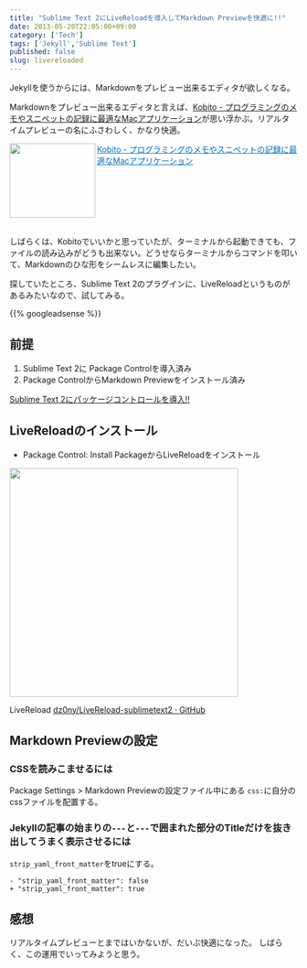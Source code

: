 ```yaml
---
title: "Sublime Text 2にLiveReloadを導入してMarkdown Previewを快適に!!"
date: 2013-05-20T22:05:00+09:00
category: ['Tech']
tags: ['Jekyll','Sublime Text']
published: false
slug: livereloaded
---
```


Jekyllを使うからには、Markdownをプレビュー出来るエディタが欲しくなる。

Markdownをプレビュー出来るエディタと言えば、[Kobito - プログラミングのメモやスニペットの記録に最適なMacアプリケーション](http://kobito.qiita.com/)が思い浮かぶ。リアルタイムプレビューの名にふさわしく、かなり快適。

<a href="http://kobito.qiita.com/" target="_blank"><img class="alignleft" align="left" border="0" src="http://capture.heartrails.com/150x130/shadow?http://kobito.qiita.com/" alt="" width="150" height="130" /></a><a style="color:#0070C5;" href="http://kobito.qiita.com/" target="_blank">Kobito - プログラミングのメモやスニペットの記録に最適なMacアプリケーション</a><a href="http://b.hatena.ne.jp/entry/http://kobito.qiita.com/" target="_blank"><img border="0" src="http://b.hatena.ne.jp/entry/image/http://kobito.qiita.com/" alt="" /></a><br style="clear:both;" /><br>


しばらくは、Kobitoでいいかと思っていたが、ターミナルから起動できても、ファイルの読み込みがどうも出来ない。どうせならターミナルからコマンドを叩いて、Markdownのひな形をシームレスに編集したい。

探していたところ、Sublime Text 2のプラグインに、LiveReloadというものがあるみたいなので、試してみる。


{{% googleadsense %}}

## 前提

1. Sublime Text 2に Package Controlを導入済み
2. Package ControlからMarkdown Previewをインストール済み

[Sublime Text 2にパッケージコントロールを導入!!](https://meganii.com/blog/2013/04/26/sublime-text-2-pakage-control/)

## LiveReloadのインストール

- Package Control: Install PackageからLiveReloadをインストール

<a href="http://www.flickr.com/photos/35571855@N06/8785672298/" title="2013-05-20-livereloaded.markdown — octopress by , on Flickr"><img src="http://farm9.staticflickr.com/8415/8785672298_15ac1e223a.jpg" width="400" /></a>

LiveReload
[dz0ny/LiveReload-sublimetext2 · GitHub](https://github.com/dz0ny/LiveReload-sublimetext2/)


## Markdown Previewの設定
### CSSを読みこませるには
Package Settings > Markdown Previewの設定ファイル中にある `css:`に自分のcssファイルを配置する。

### Jekyllの記事の始まりの`---`と`---`で囲まれた部分のTitleだけを抜き出してうまく表示させるには
`strip_yaml_front_matter`をtrueにする。

``` 
- "strip_yaml_front_matter": false
+ "strip_yaml_front_matter": true
```

## 感想
リアルタイムプレビューとまではいかないが、だいぶ快適になった。
しばらく、この運用でいってみようと思う。



